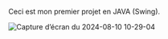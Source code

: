 Ceci est mon premier projet en JAVA (Swing).

![Capture d’écran du 2024-08-10 10-29-04](https://github.com/user-attachments/assets/d1cf0ca1-3677-4212-b080-59afd6b33961)
